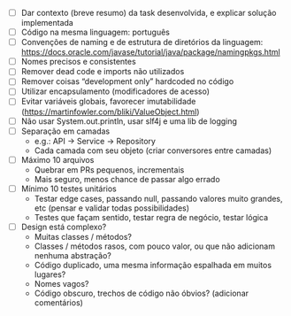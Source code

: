 * [ ] Dar contexto (breve resumo) da task desenvolvida, e explicar solução implementada
* [ ] Código na mesma linguagem: português
* [ ] Convenções de naming e de estrutura de diretórios da linguagem: https://docs.oracle.com/javase/tutorial/java/package/namingpkgs.html
* [ ] Nomes precisos e consistentes
* [ ] Remover dead code e imports não utilizados
* [ ] Remover coisas “development only” hardcoded no código
* [ ] Utilizar encapsulamento (modificadores de acesso)
* [ ] Evitar variáveis globais, favorecer imutabilidade (https://martinfowler.com/bliki/ValueObject.html)
* [ ] Não usar System.out.println, usar slf4j e uma lib de logging
* [ ] Separação em camadas
    * e.g.: API -> Service -> Repository
    * Cada camada com seu objeto (criar conversores entre camadas)
* [ ] Máximo 10 arquivos
    * Quebrar em PRs pequenos, incrementais
    * Mais seguro, menos chance de passar algo errado
* [ ] Mínimo 10 testes unitários
    * Testar edge cases, passando null, passando valores muito grandes, etc (pensar e validar todas possibilidades)
    * Testes que façam sentido, testar regra de negócio, testar lógica
* [ ] Design está complexo?
    * Muitas classes / métodos?
    * Classes / métodos rasos, com pouco valor, ou que não adicionam nenhuma abstração?
    * Código duplicado, uma mesma informação espalhada em muitos lugares?
    * Nomes vagos?
    * Código obscuro, trechos de código não óbvios? (adicionar comentários)
